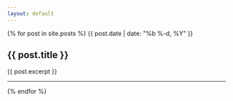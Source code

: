 ```yaml
---
layout: default
---
```


{% for post in site.posts %}
<time>{{ post.date | date: "%b %-d, %Y" }}</time>
<h2>{{ post.title }}</h2>
{{ post.excerpt }}
<hr>
{% endfor %}
